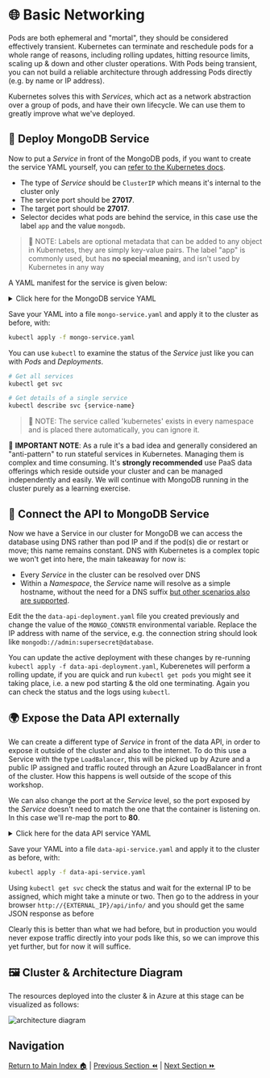 # 🌐 Basic Networking

Pods are both ephemeral and "mortal", they should be considered effectively transient. Kubernetes can
terminate and reschedule pods for a whole range of reasons, including rolling updates, hitting resource
limits, scaling up & down and other cluster operations. With Pods being transient, you can not build
a reliable architecture through addressing Pods directly (e.g. by name or IP address).

Kubernetes solves this with _Services_, which act as a network abstraction over a group of pods, and
have their own lifecycle. We can use them to greatly improve what we've deployed.

## 🧩 Deploy MongoDB Service

Now to put a _Service_ in front of the MongoDB pods, if you want to create the service YAML yourself,
you can [refer to the Kubernetes docs](https://kubernetes.io/docs/concepts/services-networking/service/#defining-a-service).

- The type of _Service_ should be `ClusterIP` which means it's internal to the cluster only
- The service port should be **27017**.
- The target port should be **27017**.
- Selector decides what pods are behind the service, in this case use the label `app` and the value
  `mongodb`.

> 📝 NOTE: Labels are optional metadata that can be added to any object in Kubernetes, they are simply
> key-value pairs. The label "app" is commonly used, but has **no special meaning**, and isn't used
> by Kubernetes in any way

A YAML manifest for the service is given below:

<details markdown="1">
<summary>Click here for the MongoDB service YAML</summary>

```yaml
kind: Service
apiVersion: v1

metadata:
  # We purposefully pick a different name for the service from the deployment
  name: database

spec:
  type: ClusterIP
  selector:
    app: mongodb
  ports:
    - protocol: TCP
      port: 27017
      targetPort: 27017
```

</details>

Save your YAML into a file `mongo-service.yaml` and apply it to the cluster as before, with:

```bash
kubectl apply -f mongo-service.yaml
```

You can use `kubectl` to examine the status of the _Service_ just like you can with _Pods_ and _Deployments_.

```bash
# Get all services
kubectl get svc

# Get details of a single service
kubectl describe svc {service-name}
```

> 📝 NOTE: The service called 'kubernetes' exists in every namespace and is placed there automatically,
> you can ignore it.

🛑 **IMPORTANT NOTE**: As a rule it's a bad idea and generally considered an "anti-pattern" to run
stateful services in Kubernetes. Managing them is complex and time consuming. It's **strongly recommended**
use PaaS data offerings which reside outside your cluster and can be managed independently and easily.
We will continue with MongoDB running in the cluster purely as a learning exercise.

## 📡 Connect the API to MongoDB Service

Now we have a Service in our cluster for MongoDB we can access the database using DNS rather than pod
IP and if the pod(s) die or restart or move; this name remains constant. DNS with Kubernetes is a
complex topic we won't get into here, the main takeaway for now is:

- Every _Service_ in the cluster can be resolved over DNS
- Within a _Namespace_, the _Service_ name will resolve as a simple hostname, without the need for a
  DNS suffix [but other scenarios also are supported](https://kubernetes.io/docs/concepts/services-networking/dns-pod-service/).

Edit the the `data-api-deployment.yaml` file you created previously and change the value of the
`MONGO_CONNSTR` environmental variable. Replace the IP address with name of the service, e.g. the
connection string should look like `mongodb://admin:supersecret@database`.

You can update the active deployment with these changes by re-running `kubectl apply -f data-api-deployment.yaml`, Kuberenetes will perform a rolling update, if you are quick and run `kubectl get pods` you might see
it taking place, i.e. a new pod starting & the old one terminating. Again you can check the status
and the logs using `kubectl`.

## 🌍 Expose the Data API externally

We can create a different type of _Service_ in front of the data API, in order to expose it outside
of the cluster and also to the internet. To do this use a Service with the type `LoadBalancer`, this
will be picked up by Azure and a public IP assigned and traffic routed through an Azure LoadBalancer
in front of the cluster. How this happens is well outside of the scope of this workshop.

We can also change the port at the _Service_ level, so the port exposed by the _Service_ doesn't need
to match the one that the container is listening on. In this case we'll re-map the port to **80**.

<details markdown="1">
<summary>Click here for the data API service YAML</summary>

```yaml
kind: Service
apiVersion: v1

metadata:
  name: data-api

spec:
  type: LoadBalancer
  selector:
    app: data-api
  ports:
    - protocol: TCP
      port: 80
      targetPort: 4000
```

</details>

Save your YAML into a file `data-api-service.yaml` and apply it to the cluster as before, with:

```bash
kubectl apply -f data-api-service.yaml
```

Using `kubectl get svc` check the status and wait for the external IP to be assigned, which might
take a minute or two. Then go to the address in your browser `http://{EXTERNAL_IP}/api/info/` and you
should get the same JSON response as before

Clearly this is better than what we had before, but in production you would never expose traffic
directly into your pods like this, so we can improve this yet further, but for now it will suffice.

## 🖼️ Cluster & Architecture Diagram

The resources deployed into the cluster & in Azure at this stage can be visualized as follows:

![architecture diagram](./diagram.png)

## Navigation

[Return to Main Index 🏠](../readme.md) |
[Previous Section ⏪](../04-deployment/readme.md) | [Next Section ⏩](../06-frontend/readme.md)
